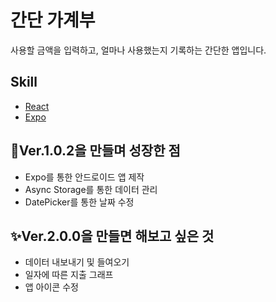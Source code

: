 # 간단 가계부
사용할 금액을 입력하고, 얼마나 사용했는지 기록하는 간단한 앱입니다.

## Skill
* [React](https://react.dev/)
* [Expo](https://expo.dev/)

## 🚩Ver.1.0.2을 만들며 성장한 점
* Expo를 통한 안드로이드 앱 제작
* Async Storage를 통한 데이터 관리
* DatePicker를 통한 날짜 수정

## ✨Ver.2.0.0을 만들면 해보고 싶은 것
* 데이터 내보내기 및 들여오기
* 일자에 따른 지출 그래프
* 앱 아이콘 수정